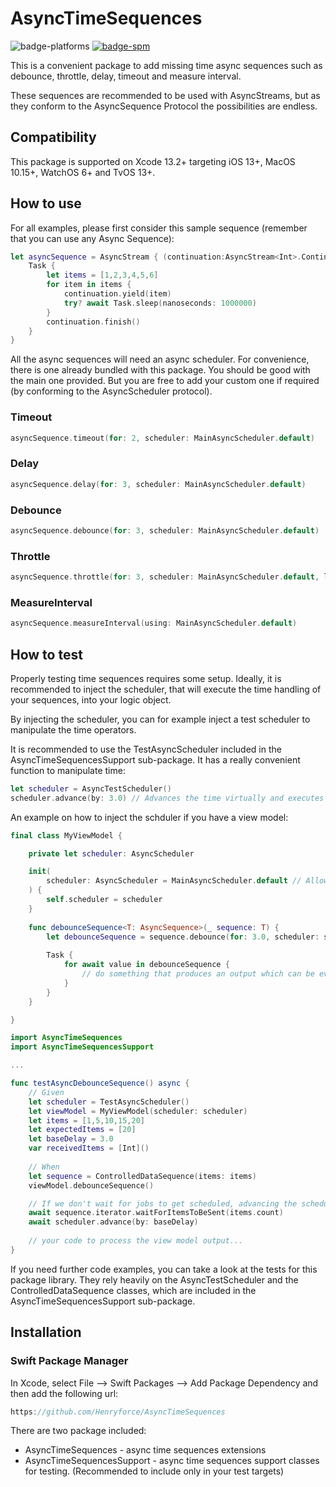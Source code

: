 # AsyncTimeSequences

![badge-platforms][] [![badge-spm][]][spm]

This is a convenient package to add missing time async sequences such as debounce, throttle, delay, timeout and measure interval.

These sequences are recommended to be used with AsyncStreams, but as they conform to the AsyncSequence Protocol the possibilities are endless.

## Compatibility

This package is supported on Xcode 13.2+ targeting iOS 13+, MacOS 10.15+, WatchOS 6+ and TvOS 13+.

## How to use

For all examples, please first consider this sample sequence (remember that you can use any Async Sequence):

```swift
let asyncSequence = AsyncStream { (continuation:AsyncStream<Int>.Continuation) in
    Task {
        let items = [1,2,3,4,5,6]
        for item in items {
            continuation.yield(item)
            try? await Task.sleep(nanoseconds: 1000000)
        }
        continuation.finish()
    }
}
```

All the async sequences will need an async scheduler. For convenience, there is one already bundled with this package. You should be good with the main one provided. But you are free to add your custom one if required (by conforming to the AsyncScheduler protocol).

### Timeout

```swift
asyncSequence.timeout(for: 2, scheduler: MainAsyncScheduler.default)
```

### Delay

```swift
asyncSequence.delay(for: 3, scheduler: MainAsyncScheduler.default)
```

### Debounce

```swift
asyncSequence.debounce(for: 3, scheduler: MainAsyncScheduler.default)
```

### Throttle

```swift
asyncSequence.throttle(for: 3, scheduler: MainAsyncScheduler.default, latest: true)
```

### MeasureInterval

```swift
asyncSequence.measureInterval(using: MainAsyncScheduler.default)
```

## How to test

Properly testing time sequences requires some setup. Ideally, it is recommended to inject the scheduler, that will execute the time handling of your sequences, into your logic object.

By injecting the scheduler, you can for example inject a test scheduler to manipulate the time operators.

It is recommended to use the TestAsyncScheduler included in the AsyncTimeSequencesSupport sub-package. It has a really convenient function to manipulate time:

```swift
let scheduler = AsyncTestScheduler()
scheduler.advance(by: 3.0) // Advances the time virtually and executes scheduled jobs immediately without actually waiting the time interval specified
```

An example on how to inject the schduler if you have a view model:

```swift
final class MyViewModel {

    private let scheduler: AsyncScheduler

    init(
        scheduler: AsyncScheduler = MainAsyncScheduler.default // Allow injection while providing a default scheduler
    ) {
        self.scheduler = scheduler
    }
    
    func debounceSequence<T: AsyncSequence>(_ sequence: T) {
        let debounceSequence = sequence.debounce(for: 3.0, scheduler: scheduler)
        
        Task {
            for await value in debounceSequence {
                // do something that produces an output which can be evaluated and asserted during testing...
            }
        }
    }

}
```

```swift
import AsyncTimeSequences
import AsyncTimeSequencesSupport

...

func testAsyncDebounceSequence() async {
    // Given
    let scheduler = TestAsyncScheduler()
    let viewModel = MyViewModel(scheduler: scheduler)
    let items = [1,5,10,15,20]
    let expectedItems = [20]
    let baseDelay = 3.0
    var receivedItems = [Int]()
    
    // When
    let sequence = ControlledDataSequence(items: items)
    viewModel.debounceSequence()

    // If we don't wait for jobs to get scheduled, advancing the scheduler does virtually nothing...
    await sequence.iterator.waitForItemsToBeSent(items.count)
    await scheduler.advance(by: baseDelay)
    
    // your code to process the view model output...
}
```

If you need further code examples, you can take a look at the tests for this package library. They rely heavily on the AsyncTestScheduler and the ControlledDataSequence classes, which are included in the AsyncTimeSequencesSupport sub-package.

## Installation

### Swift Package Manager

In Xcode, select File --> Swift Packages --> Add Package Dependency and then add the following url:

```swift
https://github.com/Henryforce/AsyncTimeSequences
```

There are two package included:

- AsyncTimeSequences - async time sequences extensions
- AsyncTimeSequencesSupport - async time sequences support classes for testing. (Recommended to include only in your test targets)

[badge-platforms]: https://img.shields.io/badge/platforms-macOS%20%7C%20iOS%20%7C%20tvOS%20%7C%20watchOS-lightgrey.svg

[badge-spm]: https://img.shields.io/badge/Swift%20Package%20Manager-compatible-brightgreen.svg

[spm]: https://github.com/apple/swift-package-manager
